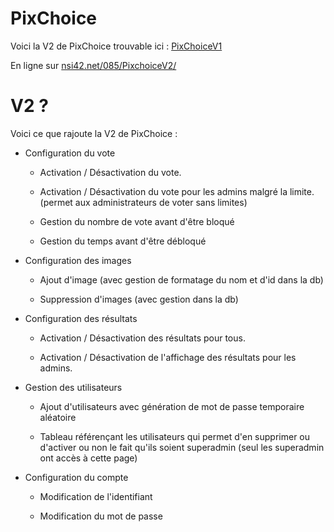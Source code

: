 # PixChoice

Voici la V2 de PixChoice trouvable ici : [PixChoiceV1](https://github.com/m4th2/PixChoice)

En ligne sur [nsi42.net/085/PixchoiceV2/](https://nsi42.net/085/PixchoiceV2/)

# V2 ?

Voici ce que rajoute la V2 de PixChoice :

* Configuration du vote

   * Activation / Désactivation du vote.

   * Activation / Désactivation du vote pour les admins malgré la limite. (permet aux administrateurs de voter sans limites)
  
   * Gestion du nombre de vote avant d'être bloqué
  
   * Gestion du temps avant d'être débloqué

* Configuration des images

   * Ajout d'image (avec gestion de formatage du nom et d'id dans la db)
  
   * Suppression d'images (avec gestion dans la db)

* Configuration des résultats

   * Activation / Désactivation des résultats pour tous.
  
   * Activation / Désactivation de l'affichage des résultats pour les admins.

* Gestion des utilisateurs
  
   * Ajout d'utilisateurs avec génération de mot de passe temporaire aléatoire
  
   * Tableau référençant les utilisateurs qui permet d'en supprimer ou d'activer ou non le fait qu'ils soient superadmin (seul les superadmin ont accès à cette page)

* Configuration du compte
  
   * Modification de l'identifiant
  
   * Modification du mot de passe
